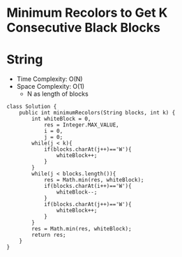 # Minimum Recolors to Get K Consecutive Black Blocks

# String

- Time Complexity: O(N)
- Space Complexity: O(1)
  - N as length of blocks

```
class Solution {
    public int minimumRecolors(String blocks, int k) {
        int whiteBlock = 0,
            res = Integer.MAX_VALUE,
            i = 0,
            j = 0;
        while(j < k){
            if(blocks.charAt(j++)=='W'){
                whiteBlock++;
            }
        }
        while(j < blocks.length()){
            res = Math.min(res, whiteBlock);
            if(blocks.charAt(i++)=='W'){
                whiteBlock--;
            }
            if(blocks.charAt(j++)=='W'){
                whiteBlock++;
            }
        }
        res = Math.min(res, whiteBlock);
        return res;
    }
}
```
